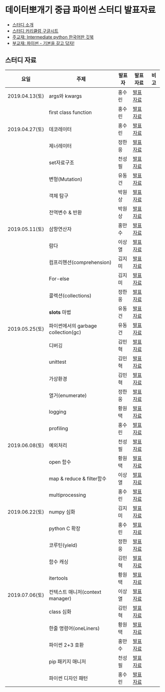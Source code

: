 # 데이터뽀개기 중급 파이썬 스터디 발표자료

- [스터디 소개](http://databreak.org/activity/12/)
- [스터디 커리큘럼 구글시트](https://tinyurl.com/interpykr)
- [주교재: Intermediate python 한국어판 깃북](https://ddanggle.gitbooks.io/interpy-kr/content/)
- [부교재: 파이썬 - 기본을 갈고 닦자!](https://wikidocs.net/book/1553)


## 스터디 자료
|요일   |주제   |발표자   |발표자료   |비고|
|---|---|---|---|---|
|2019.04.13(토)|args와 kwargs|홍수린|[발표자료](https://nbviewer.jupyter.org/github/KaggleBreak/interpy-kr/blob/master/day1/1_args.ipynb)||
||first class function|홍수린|[발표자료](https://nbviewer.jupyter.org/github/KaggleBreak/interpy-kr/blob/master/day1/2_firstclass_function.ipynb)|
|2019.04.27(토)|데코레이터|홍수린|[발표자료](https://nbviewer.jupyter.org/github/KaggleBreak/interpy-kr/blob/master/day2/3_decorator.ipynb)||
||제너레이터|정한웅|[발표자료](https://nbviewer.jupyter.org/github/KaggleBreak/interpy-kr/blob/master/day2/4_Generator.ipynb)|
||set자료구조|천성필|[발표자료](https://nbviewer.jupyter.org/github/KaggleBreak/interpy-kr/blob/master/day2/5_set.ipynb)|
||변형(Mutation)|유동건|[발표자료](https://nbviewer.jupyter.org/github/KaggleBreak/interpy-kr/blob/master/day2/6_mutation.ipynb)|
||객체 탐구|박원상|[발표자료]()|
||전역변수 & 반환|박원상|[발표자료](https://nbviewer.jupyter.org/github/KaggleBreak/interpy-kr/blob/master/day2/8_scope/8_scope.ipynb)|
|2019.05.11(토)|삼항연산자|홍만수|[발표자료](https://github.com/KaggleBreak/interpy-kr/blob/master/day3/09_ternary_op.ipynb)||
||람다|이상열|[발표자료](https://github.com/KaggleBreak/interpy-kr/blob/master/day3/10_lambda_functions.ipynb)|
||컴프리헨션(comprehension)|김지미|[발표자료](https://github.com/KaggleBreak/interpy-kr/blob/master/day3/11_Comprehension.ipynb)|
||For-else|김지미|[발표자료](https://github.com/KaggleBreak/interpy-kr/blob/master/day3/12_For-else.ipynb)|
||콜렉션(collections)|정한웅|[발표자료](https://github.com/KaggleBreak/interpy-kr/blob/master/day3/13_collections.ipynb)|
||__slots__ 마법|유동건|[발표자료](https://github.com/KaggleBreak/interpy-kr/blob/master/day3/14___slots__.ipynb)|
|2019.05.25(토)|파이썬에서의 garbage collection(gc)|유동건|[발표자료](https://github.com/KaggleBreak/interpy-kr/blob/master/day4/garbage%20collection.ipynb)||
||디버깅|김민혁|[발표자료](https://github.com/KaggleBreak/interpy-kr/blob/master/day4/15_debugging.ipynb)|
||unittest|김민혁|[발표자료](https://github.com/KaggleBreak/interpy-kr/blob/master/day4/15_unittest.ipynb)|
||가상환경|김민혁|[발표자료](https://github.com/KaggleBreak/interpy-kr/blob/master/day4/16_virtualenv.ipynb)|
||열거(enumerate)|정한웅|[발표자료](https://github.com/KaggleBreak/interpy-kr/blob/master/day3/13_enumerate.ipynb)|
||logging|황원택|[발표자료](https://github.com/KaggleBreak/interpy-kr/blob/master/day4/17_logging.ipynb)|
||profiling|홍수린|[발표자료](https://github.com/KaggleBreak/interpy-kr/blob/master/day4/Profiling.ipynb)|
|2019.06.08(토)|예외처리|천성필|[발표자료](https://github.com/KaggleBreak/interpy-kr/blob/master/day4/Exception.ipynb)||
||open 함수|황원택|[발표자료](https://github.com/KaggleBreak/interpy-kr/blob/master/day5/22_open.ipynb)|
||map & reduce & filter함수|이상열|[발표자료](https://github.com/KaggleBreak/interpy-kr/blob/master/day5/map_reduce_filter.ipynb)|
||multiprocessing|홍수린|[발표자료](https://github.com/KaggleBreak/interpy-kr/blob/master/day5/multiprocessing.ipynb)|
|2019.06.22(토)|numpy 심화|김지미|[발표자료](https://github.com/KaggleBreak/interpy-kr/blob/master/day6/numpy_%E1%84%89%E1%85%B5%E1%86%B7%E1%84%92%E1%85%AA.ipynb)||
||python C 확장|홍수린|[발표자료](https://github.com/KaggleBreak/interpy-kr/blob/master/day6/python_c_extension.ipynb)|
||코루틴(yield)|정한웅|[발표자료](https://github.com/KaggleBreak/interpy-kr/blob/master/day6/coroutine.ipynb)|
||함수 캐싱|김민혁|[발표자료](https://github.com/KaggleBreak/interpy-kr/blob/master/day6/function%20caching.ipynb)|
||itertools|황원택|[발표자료](https://github.com/KaggleBreak/interpy-kr/blob/master/day6/25_python_itertools.ipynb)|
|2019.07.06(토)|컨텍스트 매니저(context manager)|이상열|[발표자료](https://github.com/KaggleBreak/interpy-kr/blob/master/day7/context_manager.ipynb)||
||class 심화|김민혁|[발표자료](https://github.com/KaggleBreak/interpy-kr/blob/master/day7/class.ipynb)|
||한줄 명령어(oneLiners)|황원택|[발표자료](https://github.com/KaggleBreak/interpy-kr/blob/master/day7/One_liners_and_underscores.ipynb)|
||파이썬 2+3 호환|홍만수|[발표자료](https://github.com/KaggleBreak/interpy-kr/blob/master/day7/py_compatibility.ipynb)|
||pip 패키지 매니저|천성필|[발표자료](https://github.com/KaggleBreak/interpy-kr/blob/master/day7/pip_package_manager.ipynb)|
||파이썬 디자인 패턴|홍수린|[발표자료](https://github.com/KaggleBreak/interpy-kr/blob/master/day7/design%20patterns.ipynb)|





